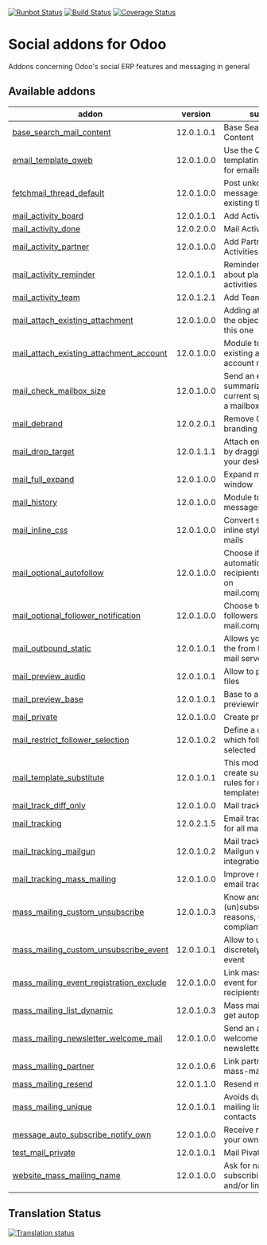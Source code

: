[![Runbot Status](https://runbot.odoo-community.org/runbot/badge/flat/205/12.0.svg)](https://runbot.odoo-community.org/runbot/repo/github-com-oca-social-205)
[![Build Status](https://travis-ci.org/OCA/social.svg?branch=12.0)](https://travis-ci.org/OCA/social)
[![Coverage Status](https://coveralls.io/repos/OCA/social/badge.svg?branch=12.0)](https://coveralls.io/r/OCA/social?branch=12.0)

Social addons for Odoo
======================

Addons concerning Odoo's social ERP features and messaging in general

[//]: # (addons)

Available addons
----------------
addon | version | summary
--- | --- | ---
[base_search_mail_content](base_search_mail_content/) | 12.0.1.0.1 | Base Search Mail Content
[email_template_qweb](email_template_qweb/) | 12.0.1.0.0 | Use the QWeb templating mechanism for emails
[fetchmail_thread_default](fetchmail_thread_default/) | 12.0.1.0.0 | Post unkonwn messages to an existing thread
[mail_activity_board](mail_activity_board/) | 12.0.1.0.1 | Add Activity Boards
[mail_activity_done](mail_activity_done/) | 12.0.2.0.0 | Mail Activity Done
[mail_activity_partner](mail_activity_partner/) | 12.0.1.0.0 | Add Partner to Activities
[mail_activity_reminder](mail_activity_reminder/) | 12.0.1.0.1 | Reminder notifications about planned activities
[mail_activity_team](mail_activity_team/) | 12.0.1.2.1 | Add Teams to Activities
[mail_attach_existing_attachment](mail_attach_existing_attachment/) | 12.0.1.0.0 | Adding attachment on the object by sending this one
[mail_attach_existing_attachment_account](mail_attach_existing_attachment_account/) | 12.0.1.0.0 | Module to use attach existing attachment for account module
[mail_check_mailbox_size](mail_check_mailbox_size/) | 12.0.1.0.0 | Send an email summarizing the current space used by a mailbox
[mail_debrand](mail_debrand/) | 12.0.2.0.1 | Remove Odoo branding in sent emails
[mail_drop_target](mail_drop_target/) | 12.0.1.1.1 | Attach emails to Odoo by dragging them from your desktop
[mail_full_expand](mail_full_expand/) | 12.0.1.0.0 | Expand mail in a big window
[mail_history](mail_history/) | 12.0.1.0.0 | Module to see old messages
[mail_inline_css](mail_inline_css/) | 12.0.1.0.0 | Convert style tags in inline style in your mails
[mail_optional_autofollow](mail_optional_autofollow/) | 12.0.1.0.0 | Choose if you want to automatically add new recipients as followers on mail.compose.message
[mail_optional_follower_notification](mail_optional_follower_notification/) | 12.0.1.0.0 | Choose to notify followers on mail.compose.message
[mail_outbound_static](mail_outbound_static/) | 12.0.1.0.1 | Allows you to configure the from header for a mail server.
[mail_preview_audio](mail_preview_audio/) | 12.0.1.0.1 | Allow to preview audio files
[mail_preview_base](mail_preview_base/) | 12.0.1.0.1 | Base to add more previewing options
[mail_private](mail_private/) | 12.0.1.0.0 | Create private emails
[mail_restrict_follower_selection](mail_restrict_follower_selection/) | 12.0.1.0.2 | Define a domain from which followers can be selected
[mail_template_substitute](mail_template_substitute/) | 12.0.1.0.1 | This module allows to create substitution rules for mail templates.
[mail_track_diff_only](mail_track_diff_only/) | 12.0.1.0.0 | Mail track diff only
[mail_tracking](mail_tracking/) | 12.0.2.1.5 | Email tracking system for all mails sent
[mail_tracking_mailgun](mail_tracking_mailgun/) | 12.0.1.0.2 | Mail tracking and Mailgun webhooks integration
[mail_tracking_mass_mailing](mail_tracking_mass_mailing/) | 12.0.1.0.0 | Improve mass mailing email tracking
[mass_mailing_custom_unsubscribe](mass_mailing_custom_unsubscribe/) | 12.0.1.0.3 | Know and track (un)subscription reasons, GDPR compliant
[mass_mailing_custom_unsubscribe_event](mass_mailing_custom_unsubscribe_event/) | 12.0.1.0.1 | Allow to unsubscribe discretely from an event
[mass_mailing_event_registration_exclude](mass_mailing_event_registration_exclude/) | 12.0.1.0.0 | Link mass mailing with event for excluding recipients
[mass_mailing_list_dynamic](mass_mailing_list_dynamic/) | 12.0.1.0.3 | Mass mailing lists that get autopopulated
[mass_mailing_newsletter_welcome_mail](mass_mailing_newsletter_welcome_mail/) | 12.0.1.0.0 | Send an automated welcome mail to new newsletter subscribers
[mass_mailing_partner](mass_mailing_partner/) | 12.0.1.0.6 | Link partners with mass-mailing
[mass_mailing_resend](mass_mailing_resend/) | 12.0.1.1.0 | Resend mass mailings
[mass_mailing_unique](mass_mailing_unique/) | 12.0.1.0.1 | Avoids duplicate mailing lists and contacts
[message_auto_subscribe_notify_own](message_auto_subscribe_notify_own/) | 12.0.1.0.0 | Receive notifications of your own subscriptions
[test_mail_private](test_mail_private/) | 12.0.1.0.1 | Mail Pivate Test Addon
[website_mass_mailing_name](website_mass_mailing_name/) | 12.0.1.0.0 | Ask for name when subscribing, and create and/or link partner

[//]: # (end addons)

Translation Status
------------------
[![Translation status](https://translation.odoo-community.org/widgets/social-12-0/-/multi-auto.svg)](https://translation.odoo-community.org/engage/social-12-0/?utm_source=widget)
